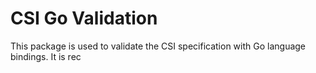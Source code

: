 # CSI Go Validation

This package is used to validate the CSI specification with Go language bindings.
It is rec